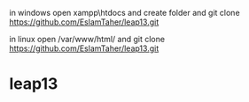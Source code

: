 in windows open xampp\htdocs 
and create folder and git clone https://github.com/EslamTaher/leap13.git

in linux open /var/www/html/ and git clone https://github.com/EslamTaher/leap13.git
# leap13
